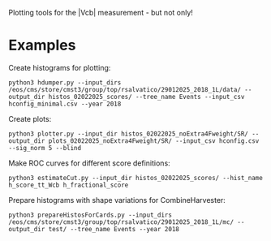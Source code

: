 Plotting tools for the |Vcb| measurement - but not only!

# Examples

Create histograms for plotting:
```
python3 hdumper.py --input_dirs /eos/cms/store/cmst3/group/top/rsalvatico/29012025_2018_1L/data/ --output_dir histos_02022025_scores/ --tree_name Events --input_csv hconfig_minimal.csv --year 2018
```

Create plots:
```
python3 plotter.py --input_dir histos_02022025_noExtra4Fweight/SR/ --output_dir plots_02022025_noExtra4Fweight/SR/ --input_csv hconfig.csv --sig_norm 5 --blind
```

Make ROC curves for different score definitions:
```
python3 estimateCut.py --input_dir histos_02022025_scores/ --hist_name h_score_tt_Wcb h_fractional_score
```

Prepare histograms with shape variations for CombineHarvester:
```
python3 prepareHistosForCards.py --input_dirs /eos/cms/store/cmst3/group/top/rsalvatico/29012025_2018_1L/mc/ --output_dir test/ --tree_name Events --year 2018
```